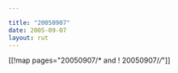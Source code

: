 ```yaml
---

title: "20050907"
date: 2005-09-07
layout: rut
---
```


[[!map pages="20050907/* and ! 20050907/*/*"]]
